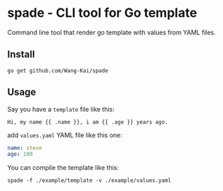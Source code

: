 # spade - CLI tool for Go template

Command line tool that render go template with values from YAML files.

## Install

```
go get github.com/Wang-Kai/spade
```

## Usage

Say you have a `template` file like this:

```
Hi, my name {{ .name }}, i am {{ .age }} years ago.
```

add `values.yaml` YAML file like this one:

```yaml
name: steve
age: 100
```

You can compile the template like this:

```
spade -f ./example/template -v ./example/values.yaml
```